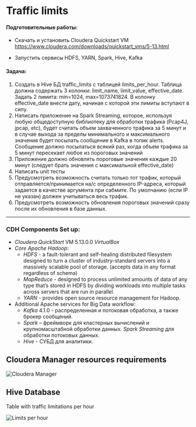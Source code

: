 # Traffic limits

#### Подготовительные работы:

+ Скачать и установить Cloudera Quickstart VM https://www.cloudera.com/downloads/quickstart_vms/5-13.html

+ Запустить сервисы HDFS, YARN, Spark, Hive, Kafka

#### Задача:

1. Создать в Hive БД traffic_limits с таблицей limits_per_hour. Таблица должна содержать 3 колонки: limit_name, limit_value, effective_date. Задать 2 лимита: min=1024, max=1073741824. В колонку effective_date внести дату, начиная с которой эти лимиты вступают в силу.
2. Написать приложение на Spark Streaming, которое, используя любую общедоступную библиотеку для обработки трафика (Pcap4J, jpcap, etc), будет считать объем захваченного трафика за 5 минут и в случае выхода за пределы минимального и максимального значения будет посылать сообщение в Kafka в топик alerts. Сообщение должно посылаться всякий раз, когда объем трафика за 5 минут пересекает любое из пороговых значений
3. Приложение должно обновлять пороговые значения каждые 20 минут (следует брать значения с максимальной effective_date)
4. Написать unit тесты
5. Предусмотреть возможность считать только тот трафик, который отправляется/принимается на/с определенного IP-адреса, который задается в качестве аргумента при сабмите. По умолчанию (если IP не указан) должен учитываться весь трафик.
6. Предусмотреть возможность обновления пороговых значений сразу после их обновления в базе данных.
___

### CDH Components Set up:

+ _Cloudera QuickStart_ VM 5.13.0.0 _VirtualBox_
+ _Core Apache Hadoop_:
    + _HDFS_ -  a fault-tolerant and self-healing distributed filesystem designed to turn a cluster of industry-standard servers into a massively scalable pool of storage. (accepts data in any format regardless of schema)
    + _MapReduce_ - designed to process unlimited amounts of data of any type that’s stored in HDFS by dividing workloads into multiple tasks across servers that are run in parallel. 
    + _YARN_ - provides open source resource management for Hadoop.
+ Additional Apache services for Big Data workflow:
    + _Kafka_ 4.1.0 - распределенная и потоковая обработка, а также брокер сообщений.
    + _Spark_ – фреймворк для кластерных вычислений и крупномасштабной обработки данных.
    _Spark Streaming_ для обработки потоковых данных.
    + _Hive_ - СУБД для аналитики.

## Cloudera Manager resources requirements

![Cloudera Manager]()

## Hive Database 

Table with traffic limitations per hour

![Limits per hour]()
